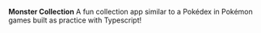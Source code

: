 **Monster Collection**
A fun collection app similar to a Pokédex in Pokémon games built as practice with Typescript!

